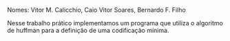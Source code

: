 Nomes: Vitor M. Calicchio, Caio Vitor Soares, Bernardo F. Filho


Nesse trabalho prático implementamos um programa que utiliza o algoritmo de huffman para a definição de uma codificação mínima.

